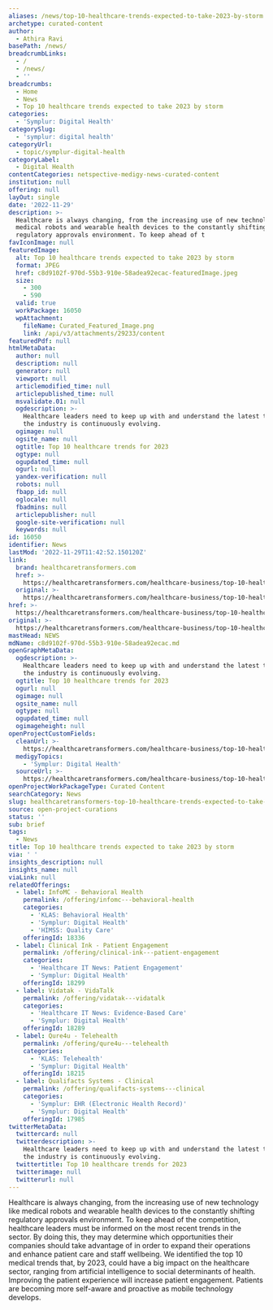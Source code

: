 ```yaml
---
aliases: /news/top-10-healthcare-trends-expected-to-take-2023-by-storm
archetype: curated-content
author:
  - Athira Ravi
basePath: /news/
breadcrumbLinks:
  - /
  - /news/
  - ''
breadcrumbs:
  - Home
  - News
  - Top 10 healthcare trends expected to take 2023 by storm
categories:
  - 'Symplur: Digital Health'
categorySlug:
  - 'symplur: digital health'
categoryUrl:
  - topic/symplur-digital-health
categoryLabel:
  - Digital Health
contentCategories: netspective-medigy-news-curated-content
institution: null
offering: null
layOut: single
date: '2022-11-29'
description: >-
  Healthcare is always changing, from the increasing use of new technology like
  medical robots and wearable health devices to the constantly shifting
  regulatory approvals environment. To keep ahead of t
favIconImage: null
featuredImage:
  alt: Top 10 healthcare trends expected to take 2023 by storm
  format: JPEG
  href: c8d9102f-970d-55b3-910e-58adea92ecac-featuredImage.jpeg
  size:
    - 300
    - 590
  valid: true
  workPackage: 16050
  wpAttachment:
    fileName: Curated_Featured_Image.png
    link: /api/v3/attachments/29233/content
featuredPdf: null
htmlMetaData:
  author: null
  description: null
  generator: null
  viewport: null
  articlemodified_time: null
  articlepublished_time: null
  msvalidate.01: null
  ogdescription: >-
    Healthcare leaders need to keep up with and understand the latest trends as
    the industry is continuously evolving.
  ogimage: null
  ogsite_name: null
  ogtitle: Top 10 healthcare trends for 2023
  ogtype: null
  ogupdated_time: null
  ogurl: null
  yandex-verification: null
  robots: null
  fbapp_id: null
  oglocale: null
  fbadmins: null
  articlepublisher: null
  google-site-verification: null
  keywords: null
id: 16050
identifier: News
lastMod: '2022-11-29T11:42:52.150120Z'
link:
  brand: healthcaretransformers.com
  href: >-
    https://healthcaretransformers.com/healthcare-business/top-10-healthcare-trends-for-2023/
  original: >-
    https://healthcaretransformers.com/healthcare-business/top-10-healthcare-trends-for-2023/
href: >-
  https://healthcaretransformers.com/healthcare-business/top-10-healthcare-trends-for-2023/
original: >-
  https://healthcaretransformers.com/healthcare-business/top-10-healthcare-trends-for-2023/
mastHead: NEWS
mdName: c8d9102f-970d-55b3-910e-58adea92ecac.md
openGraphMetaData:
  ogdescription: >-
    Healthcare leaders need to keep up with and understand the latest trends as
    the industry is continuously evolving.
  ogtitle: Top 10 healthcare trends for 2023
  ogurl: null
  ogimage: null
  ogsite_name: null
  ogtype: null
  ogupdated_time: null
  ogimageheight: null
openProjectCustomFields:
  cleanUrl: >-
    https://healthcaretransformers.com/healthcare-business/top-10-healthcare-trends-for-2023/
  medigyTopics:
    - 'Symplur: Digital Health'
  sourceUrl: >-
    https://healthcaretransformers.com/healthcare-business/top-10-healthcare-trends-for-2023/
openProjectWorkPackageType: Curated Content
searchCategory: News
slug: healthcaretransformers-top-10-healthcare-trends-expected-to-take-2023-by-storm
source: open-project-curations
status: ''
sub: brief
tags:
  - News
title: Top 10 healthcare trends expected to take 2023 by storm
via: ' '
insights_description: null
insights_name: null
viaLink: null
relatedOfferings:
  - label: InfoMC - Behavioral Health
    permalink: /offering/infomc---behavioral-health
    categories:
      - 'KLAS: Behavioral Health'
      - 'Symplur: Digital Health'
      - 'HIMSS: Quality Care'
    offeringId: 18336
  - label: Clinical Ink - Patient Engagement
    permalink: /offering/clinical-ink---patient-engagement
    categories:
      - 'Healthcare IT News: Patient Engagement'
      - 'Symplur: Digital Health'
    offeringId: 18299
  - label: Vidatak - VidaTalk
    permalink: /offering/vidatak---vidatalk
    categories:
      - 'Healthcare IT News: Evidence-Based Care'
      - 'Symplur: Digital Health'
    offeringId: 18289
  - label: Qure4u - Telehealth
    permalink: /offering/qure4u---telehealth
    categories:
      - 'KLAS: Telehealth'
      - 'Symplur: Digital Health'
    offeringId: 18215
  - label: Qualifacts Systems - Clinical
    permalink: /offering/qualifacts-systems---clinical
    categories:
      - 'Symplur: EHR (Electronic Health Record)'
      - 'Symplur: Digital Health'
    offeringId: 17985
twitterMetaData:
  twittercard: null
  twitterdescription: >-
    Healthcare leaders need to keep up with and understand the latest trends as
    the industry is continuously evolving.
  twittertitle: Top 10 healthcare trends for 2023
  twitterimage: null
  twitterurl: null
---
```

<p>Healthcare is always changing, from the increasing use of new technology like medical robots and wearable health devices to the constantly shifting regulatory approvals environment. To keep ahead of the competition, healthcare leaders must be informed on the most recent trends in the sector. By doing this, they may determine which opportunities their companies should take advantage of in order to expand their operations and enhance patient care and staff wellbeing. We identified the top 10 medical trends that, by 2023, could have a big impact on the healthcare sector, ranging from artificial intelligence to social determinants of health. Improving the patient experience will increase patient engagement. Patients are becoming more self-aware and proactive as mobile technology develops.</p>